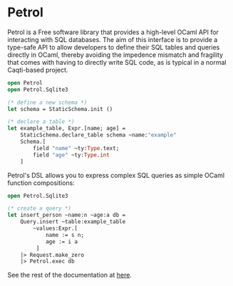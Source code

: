 # Petrol

Petrol is a Free software library that provides a high-level OCaml API
for interacting with SQL databases. The aim of this interface is to
provide a type-safe API to allow developers to define their SQL tables
and queries directly in OCaml, thereby avoiding the impedence mismatch
and fragility that comes with having to directly write SQL code, as is
typical in a normal Caqti-based project.

```ocaml
open Petrol
open Petrol.Sqlite3

(* define a new schema *)
let schema = StaticSchema.init ()

(* declare a table *)
let example_table, Expr.[name; age] =
    StaticSchema.declare_table schema ~name:"example"
    Schema.[
        field "name" ~ty:Type.text;
        field "age" ~ty:Type.int
    ]
```

Petrol's DSL allows you to express complex SQL queries as simple OCaml
function compositions:

```ocaml
open Petrol.Sqlite3

(* create a query *)
let insert_person ~name:n ~age:a db =
    Query.insert ~table:example_table
        ~values:Expr.[
            name := s n;
            age := i a
         ]
    |> Request.make_zero
    |> Petrol.exec db
```


See the rest of the documentation at [here](https://kiranandcode.github.io/petrol/petrol/index.html).
